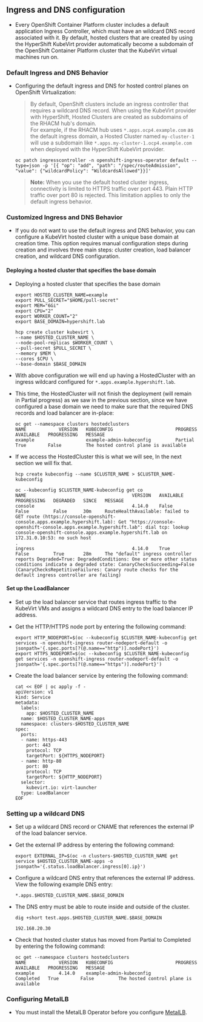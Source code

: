 ## Ingress and DNS configuration
* Every OpenShift Container Platform cluster includes a default application Ingress Controller, which must have an wildcard DNS record associated with it. By default, hosted clusters that are created by using the HyperShift KubeVirt provider automatically become a subdomain of the OpenShift Container Platform cluster that the KubeVirt virtual machines run on.


### Default Ingress and DNS Behavior
* Configuring the default ingress and DNS for hosted control planes on OpenShift Virtualization:
   > By default, OpenShift clusters include an ingress controller that requires a wildcard DNS record. When using the KubeVirt provider with HyperShift, Hosted Clusters are created as subdomains of the RHACM hub's domain.  
   > For example, if the RHACM hub uses `*.apps.ocp4.example.com` as the default ingress domain, a Hosted Cluster named `my-cluster-1` will use a subdomain like `*.apps.my-cluster-1.ocp4.example.com` when deployed with the HyperShift KubeVirt provider.
   ```
   oc patch ingresscontroller -n openshift-ingress-operator default --type=json -p '[{ "op": "add", "path": "/spec/routeAdmission", "value": {"wildcardPolicy": "WildcardsAllowed"}}]'
   ```
   > **Note:**
   > When you use the default hosted cluster ingress, connectivity is limited to HTTPS traffic over port 443. Plain HTTP traffic over port 80 is rejected. This limitation applies to only the default ingress behavior.


### Customized Ingress and DNS Behavior
* If you do not want to use the default ingress and DNS behavior, you can configure a KubeVirt hosted cluster with a unique base domain at creation time. This option requires manual configuration steps during creation and involves three main steps: cluster creation, load balancer creation, and wildcard DNS configuration.

#### Deploying a hosted cluster that specifies the base domain 
* Deploying a hosted cluster that specifies the base domain 
  ~~~
  export HOSTED_CLUSTER_NAME=example
  export PULL_SECRET="$HOME/pull-secret"
  export MEM="6Gi"
  export CPU="2"
  export WORKER_COUNT="2"
  export BASE_DOMAIN=hypershift.lab

  hcp create cluster kubevirt \
  --name $HOSTED_CLUSTER_NAME \
  --node-pool-replicas $WORKER_COUNT \
  --pull-secret $PULL_SECRET \
  --memory $MEM \
  --cores $CPU \
  --base-domain $BASE_DOMAIN
  ~~~
  
* With above configuration we will end up having a HostedCluster with an ingress wildcard configured for `*.apps.example.hypershift.lab`.

* This time, the HostedCluster will not finish the deployment (will remain in Partial progress) as we saw in the previous section, since we have configured a base domain we need to make sure that the required DNS records and load balancer are in-place:
  ~~~
  oc get --namespace clusters hostedclusters
  NAME            VERSION   KUBECONFIG                       PROGRESS   AVAILABLE   PROGRESSING   MESSAGE
  example                   example-admin-kubeconfig         Partial    True        False         The hosted control plane is available
  ~~~

* If we access the HostedCluster this is what we will see, In the next section we will fix that.
  ~~~
  hcp create kubeconfig --name $CLUSTER_NAME > $CLUSTER_NAME-kubeconfig
  
  oc --kubeconfig $CLUSTER_NAME-kubeconfig get co
  NAME                                       VERSION   AVAILABLE   PROGRESSING   DEGRADED   SINCE   MESSAGE
  console                                    4.14.0    False       False         False      30m     RouteHealthAvailable: failed to GET route (https://console-openshift-console.apps.example.hypershift.lab): Get "https://console-openshift-console.apps.example.hypershift.lab": dial tcp: lookup console-openshift-console.apps.example.hypershift.lab on 172.31.0.10:53: no such host
  .
  ingress                                    4.14.0    True        False         True       28m     The "default" ingress controller reports Degraded=True: DegradedConditions: One or more other status conditions indicate a degraded state: CanaryChecksSucceeding=False (CanaryChecksRepetitiveFailures: Canary route checks for the default ingress controller are failing)
  ~~~

#### Set up the LoadBalancer
* Set up the load balancer service that routes ingress traffic to the KubeVirt VMs and assigns a wildcard DNS entry to the load balancer IP address.

* Get the HTTP/HTTPS node port by entering the following command:
  ~~~
  export HTTP_NODEPORT=$(oc --kubeconfig $CLUSTER_NAME-kubeconfig get services -n openshift-ingress router-nodeport-default -o jsonpath='{.spec.ports[?(@.name=="http")].nodePort}')
  export HTTPS_NODEPORT=$(oc --kubeconfig $CLUSTER_NAME-kubeconfig get services -n openshift-ingress router-nodeport-default -o jsonpath='{.spec.ports[?(@.name=="https")].nodePort}')
  ~~~
  
* Create the load balancer service by entering the following command:
  ~~~
  cat << EOF | oc apply -f -
  apiVersion: v1
  kind: Service
  metadata:
    labels:
      app: $HOSTED_CLUSTER_NAME
    name: $HOSTED_CLUSTER_NAME-apps
    namespace: clusters-$HOSTED_CLUSTER_NAME
  spec:
    ports:
    - name: https-443
      port: 443
      protocol: TCP
      targetPort: ${HTTPS_NODEPORT}
    - name: http-80
      port: 80
      protocol: TCP
      targetPort: ${HTTP_NODEPORT}
    selector:
      kubevirt.io: virt-launcher
    type: LoadBalancer
  EOF
  ~~~

### Setting up a wildcard DNS 
* Set up a wildcard DNS record or CNAME that references the external IP of the load balancer service.

* Get the external IP address by entering the following command:
  ~~~
  export EXTERNAL_IP=$(oc -n clusters-$HOSTED_CLUSTER_NAME get service $HOSTED_CLUSTER_NAME-apps -o jsonpath='{.status.loadBalancer.ingress[0].ip}')
  ~~~

* Configure a wildcard DNS entry that references the external IP address. View the following example DNS entry:
  ~~~
  *.apps.$HOSTED_CLUSTER_NAME.$BASE_DOMAIN
  ~~~

* The DNS entry must be able to route inside and outside of the cluster.
  ~~~
  dig +short test.apps.$HOSTED_CLUSTER_NAME.$BASE_DOMAIN

  192.168.20.30  
  ~~~

* Check that hosted cluster status has moved from Partial to Completed by entering the following command:
  ~~~
  oc get --namespace clusters hostedclusters
  NAME            VERSION   KUBECONFIG                       PROGRESS    AVAILABLE   PROGRESSING   MESSAGE
  example         4.14.0    example-admin-kubeconfig         Completed   True        False         The hosted control plane is available
  ~~~


### Configuring MetalLB 
* You must install the MetalLB Operator before you configure [MetalLB](/operator/metallb/readme.md).
